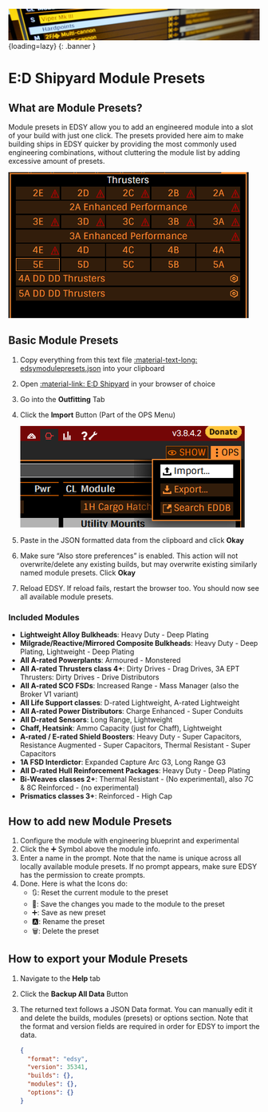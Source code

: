![Banner](../assets/banners/banneredsy.jpg){loading=lazy}
{: .banner }

# E:D Shipyard Module Presets
## What are Module Presets?

Module presets in EDSY allow you to add an engineered module into a slot of your build with just one click. The presets provided here aim to make building ships in EDSY quicker by providing the most commonly used engineering combinations, without cluttering the module list by adding excessive amount of presets.

![Example Preset Image](../assets/edsythrusterpresets.png)

## Basic Module Presets

1. Copy everything from this text file [:material-text-long: edsymodulepresets.json](../files/edsymodulepresets.json) into your clipboard
1. Open [:material-link: E:D Shipyard](https://edsy.org/) in your browser of choice
1. Go into the **Outfitting** Tab
1. Click the **Import** Button (Part of the OPS Menu)

    ![Import Button Image](../assets/edsyimportbutton.png)

1. Paste in the JSON formatted data from the clipboard and click **Okay**
1. Make sure “Also store preferences” is enabled. This action will not overwrite/delete any existing builds, but may overwrite existing similarly named module presets. Click **Okay**
1. Reload EDSY. If reload fails, restart the browser too. You should now see all available module presets.

### Included Modules

- **Lightweight Alloy Bulkheads**: Heavy Duty - Deep Plating
- **Milgrade/Reactive/Mirrored Composite Bulkheads**: Heavy Duty - Deep Plating, Lightweight - Deep Plating
- **All A-rated Powerplants**: Armoured - Monstered
- **All A-rated Thrusters class 4+**: Dirty Drives - Drag Drives, 3A EPT Thrusters: Dirty Drives - Drive Distributors
- **All A-rated SCO FSDs**: Increased Range - Mass Manager (also the Broker V1 variant)
- **All Life Support classes**: D-rated Lightweight, A-rated Lightweight
- **All A-rated Power Distributors**: Charge Enhanced - Super Conduits
- **All D-rated Sensors**: Long Range, Lightweight
- **Chaff, Heatsink**: Ammo Capacity (just for Chaff), Lightweight
- **A-rated / E-rated Shield Boosters**: Heavy Duty - Super Capacitors, Resistance Augmented - Super Capacitors, Thermal Resistant - Super Capacitors
- **1A FSD Interdictor**: Expanded Capture Arc G3, Long Range G3
- **All D-rated Hull Reinforcement Packages**: Heavy Duty - Deep Plating
- **Bi-Weaves classes 2+**: Thermal Resistant - (No experimental), also 7C & 8C Reinforced - (no experimental)
- **Prismatics classes 3+**: Reinforced - High Cap

## How to add new Module Presets

1. Configure the module with engineering blueprint and experimental
1. Click the ➕ Symbol above the module info.
1. Enter a name in the prompt. Note that the name is unique across all locally available module presets. If no prompt appears, make sure EDSY has the permission to create prompts.
1. Done. Here is what the Icons do:
    - 🔃: Reset the current module to the preset
    - 💾: Save the changes you made to the module to the preset
    - ➕: Save as new preset
    - 🅰️: Rename the preset
    - 🗑️: Delete the preset

## How to export your Module Presets 

1. Navigate to the **Help** tab
1. Click the **Backup All Data** Button
1. The returned text follows a JSON Data format. You can manually edit it and delete the builds, modules (presets) or options section. Note that the format and version fields are required in order for EDSY to import the data.	

    ```json
    {
      "format": "edsy",
      "version": 35341,
      "builds": {},
      "modules": {},
      "options": {}
    }
    ```